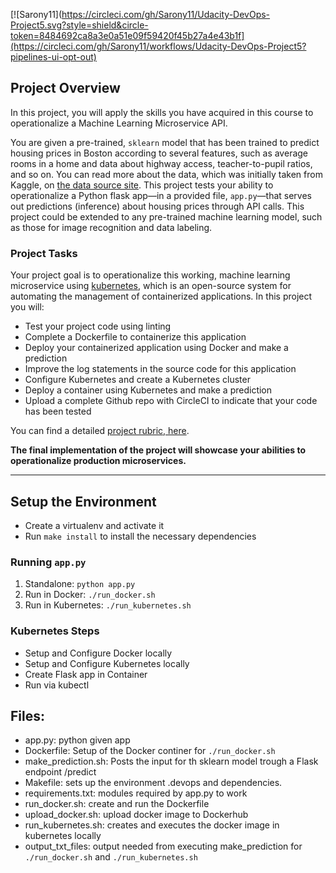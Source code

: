 [![Sarony11](https://circleci.com/gh/Sarony11/Udacity-DevOps-Project5.svg?style=shield&circle-token=8484692ca8a3e0a51e09f59420f45b27a4e43b1f](https://circleci.com/gh/Sarony11/workflows/Udacity-DevOps-Project5?pipelines-ui-opt-out)

## Project Overview

In this project, you will apply the skills you have acquired in this course to operationalize a Machine Learning Microservice API. 

You are given a pre-trained, `sklearn` model that has been trained to predict housing prices in Boston according to several features, such as average rooms in a home and data about highway access, teacher-to-pupil ratios, and so on. You can read more about the data, which was initially taken from Kaggle, on [the data source site](https://www.kaggle.com/c/boston-housing). This project tests your ability to operationalize a Python flask app—in a provided file, `app.py`—that serves out predictions (inference) about housing prices through API calls. This project could be extended to any pre-trained machine learning model, such as those for image recognition and data labeling.

### Project Tasks

Your project goal is to operationalize this working, machine learning microservice using [kubernetes](https://kubernetes.io/), which is an open-source system for automating the management of containerized applications. In this project you will:
* Test your project code using linting
* Complete a Dockerfile to containerize this application
* Deploy your containerized application using Docker and make a prediction
* Improve the log statements in the source code for this application
* Configure Kubernetes and create a Kubernetes cluster
* Deploy a container using Kubernetes and make a prediction
* Upload a complete Github repo with CircleCI to indicate that your code has been tested

You can find a detailed [project rubric, here](https://review.udacity.com/#!/rubrics/2576/view).

**The final implementation of the project will showcase your abilities to operationalize production microservices.**

---

## Setup the Environment

* Create a virtualenv and activate it
* Run `make install` to install the necessary dependencies

### Running `app.py`

1. Standalone:  `python app.py`
2. Run in Docker:  `./run_docker.sh`
3. Run in Kubernetes:  `./run_kubernetes.sh`

### Kubernetes Steps

* Setup and Configure Docker locally
* Setup and Configure Kubernetes locally
* Create Flask app in Container
* Run via kubectl

## Files:
* app.py: python given app
* Dockerfile: Setup of the Docker continer for `./run_docker.sh`
* make_prediction.sh: Posts the input for th sklearn model trough a Flask endpoint /predict
* Makefile: sets up the environment .devops and dependencies.
* requirements.txt: modules required by app.py to work
* run_docker.sh: create and run the Dockerfile
* upload_docker.sh: upload docker image to Dockerhub
* run_kubernetes.sh: creates and executes the docker image in kubernetes locally
* output_txt_files: output needed from executing make_prediction for `./run_docker.sh` and `./run_kubernetes.sh`
